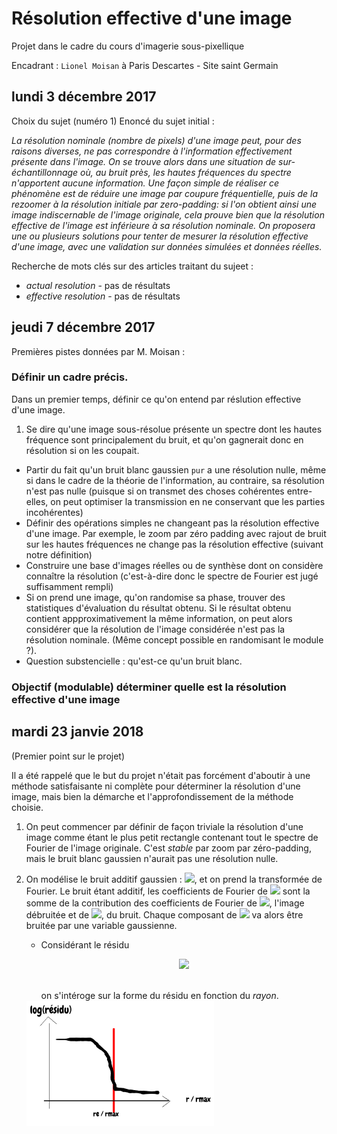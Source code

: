   
  
# Résolution effective d'une image
  
  
Projet dans le cadre du cours d'imagerie sous-pixellique
  
Encadrant : `Lionel Moisan` à Paris Descartes - Site saint Germain
  
## lundi 3 décembre 2017
  
  
Choix du sujet (numéro 1)
Enoncé du sujet initial :
  
_La résolution nominale (nombre de pixels) d'une image peut, pour des raisons diverses, ne pas correspondre à l'information effectivement présente dans l'image. On se trouve alors dans une situation de sur-échantillonnage où, au bruit près, les hautes fréquences du spectre n'apportent aucune information. Une façon simple de réaliser ce phénomène est de réduire une image par coupure fréquentielle, puis de la rezoomer à la résolution initiale par zero-padding: si l'on obtient ainsi une image indiscernable de l'image originale, cela prouve bien que la résolution effective de l'image est inférieure à sa résolution nominale. On proposera une ou plusieurs solutions pour tenter de mesurer la résolution effective d'une image, avec une validation sur données simulées et données réelles._
  
Recherche de mots clés sur des articles traitant du sujeet :
+ _actual resolution_ - pas de résultats
+ _effective resolution_ - pas de résultats
  
## jeudi 7 décembre 2017
  
  
Premières pistes données par M. Moisan :
### Définir un cadre précis.
  
Dans un premier temps, définir ce qu'on entend par réslution effective d'une image.
1. Se dire qu'une image sous-résolue présente un spectre dont les hautes fréquence sont principalement du bruit, et qu'on gagnerait donc en résolution si on les coupait.
+ Partir du fait qu'un bruit blanc gaussien `pur` a une résolution nulle, même si dans le cadre de la théorie de l'information, au contraire, sa résolution n'est pas nulle (puisque si on transmet des choses cohérentes entre-elles, on peut optimiser la transmission en ne conservant que les parties incohérentes)
+ Définir des opérations simples ne changeant pas la résolution effective d'une image. Par exemple, le zoom par zéro padding avec rajout de bruit sur les hautes fréquences ne change pas la résolution effective (suivant notre définition)
+ Construire une base d'images réelles ou de synthèse dont on considère connaître la résolution (c'est-à-dire donc le spectre de Fourier est jugé suffisamment rempli)
+ Si on prend une image, qu'on randomise sa phase, trouver des statistiques d'évaluation du résultat obtenu. Si le résultat obtenu contient appproximativement la même information, on peut alors considérer que la résolution de l'image considérée n'est pas la résolution nominale. (Même concept possible en randomisant le module ?).
+ Question substencielle : qu'est-ce qu'un bruit blanc.
  
  
### Objectif (modulable) déterminer quelle est la résolution effective d'une image
  
  
## mardi 23 janvie 2018
  
(Premier point sur le projet)
  
Il a été rappelé que le but du projet n'était pas forcément d'aboutir à une méthode satisfaisante ni complète pour déterminer la résolution d'une image, mais bien la démarche et l'approfondissement de la méthode choisie.
  
1. On peut commencer par définir de façon triviale la résolution d'une image comme étant le plus petit rectangle contenant tout le spectre de Fourier de l'image originale. C'est _stable_ par zoom par zéro-padding, mais le bruit blanc gaussien n'aurait pas une résolution nulle.
2. On modélise le bruit additif gaussien : <img src="https://latex.codecogs.com/gif.latex?u%20=%20&#x5C;tilde{u}%20+%20n"/>, et on prend la transformée de Fourier. Le bruit étant additif, les coefficients de Fourier de <img src="https://latex.codecogs.com/gif.latex?u"/> sont la somme de la contribution des coefficients de Fourier de <img src="https://latex.codecogs.com/gif.latex?v"/>, l'image débruitée et de <img src="https://latex.codecogs.com/gif.latex?n"/>, du bruit. Chaque composant de <img src="https://latex.codecogs.com/gif.latex?&#x5C;mathcal{F}(v)"/> va alors être bruitée par une variable gaussienne.
    + Considérant le résidu <p align="center"><img src="https://latex.codecogs.com/gif.latex?&#x5C;int_{&#x5C;Omega%20&#x5C;setminus%20&#x5C;Omega_r}%20|&#x5C;tilde{u}|^2"/></p>  
 on s'intéroge sur la forme du résidu en fonction du _rayon_.
    <!-- [residu](images/idea_residu.png ) -->
  
    <img src="images/idea_residu.png?0.8196156610047942"  width="300px"  height="200px"  title="my title"  alt="my alt" >
  